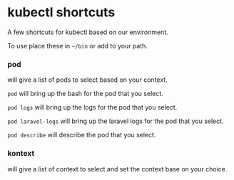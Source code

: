 # kubectl shortcuts

A few shortcuts for kubectl based on our environment.

To use place these in `~/bin` or add to your path. 

### pod
will give a list of pods to select based on your context.

`pod` will bring up the bash for the pod that you select.

`pod logs` will bring up the logs for the pod that you select.

`pod laravel-logs` will bring up the laravel logs for the pod that you select.

`pod describe` will describe the pod that you select.

### kontext
will give a list of context to select and set the context base on your choice.
